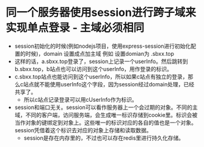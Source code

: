 # 同一个服务器使用session进行跨子域来实现单点登录 - 主域必须相同
* session初始化的时候(例如nodejs项目，使用express-session进行初始化配置的时候)，domain 设置成点加主域 例如 设置domian为 .sbxx.top
* 这样的话，a.sbxx.top登录了，session上记录一个userInfo。然后跳转到b.sbxx.top，b站点也可以访问到这个userInfo，用作登录的标识。
* c.sbxx.top站点也能访问到这个userInfo，所以如果c站点有独立的登录，那么c站点就不能使用userInfo这个字段，因为session经过domain处理，已经共享了。
    - 所以c站点记录登录可以用cUserInfo作为标识。
* session和端口无关。session可以看作服务器上一个会过期的对象。不同的主域，不同的客户端，访问服务端，会生成唯一标识存储到cookie里。标识会被当作对象的键绑定到对象上。这些唯一的标识对应的各自的值也是一个对象。session凭借着这个标识去对应的对象上存储和读取数据。
    - session是存在内存里的，不过也可以存在redis里进行持久化存储。
